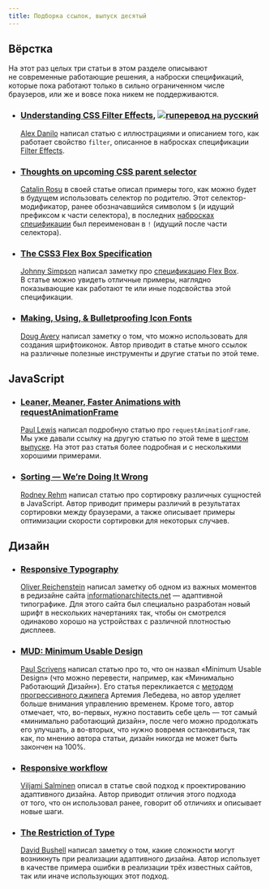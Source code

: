 ```yaml
---
title: Подборка ссылок, выпуск десятый
---
```


## Вёрстка

На этот раз целых три статьи в этом разделе описывают не современные работающие решения, а наброски спецификаций, которые пока работают только в сильно ограниченном числе браузеров, или же и вовсе пока никем не поддерживаются.

- ### [Understanding CSS Filter Effects](http://www.html5rocks.com/en/tutorials/filters/understanding-css/), [![ru][]перевод на русский](http://habrahabr.ru/post/144852/)

    [Alex Danilo](https://twitter.com/alexanderdanilo) написал статью с иллюстрациями и описанием того, как работает свойство `filter`, описанное в набросках спецификации [Filter Effects](https://dvcs.w3.org/hg/FXTF/raw-file/tip/filters/index.html).

- ### [Thoughts on upcoming CSS parent selector](http://www.red-team-design.com/css-parent-selector)

    [Catalin Rosu](https://twitter.com/catalinred)	в своей статье описал примеры того, как можно будет в будущем использовать селектор по родителю. Этот селектор-модификатор, ранее обозначавшийся символом `$` (и идущий префиксом к части селектора), в последних [набросках спецификации](http://dev.w3.org/csswg/selectors4/#subject) был переименован в `!` (идущий после части селектора).

- ### [The CSS3 Flex Box Specification](http://www.inserthtml.com/2012/05/css3-flex-box-specification-change-layout-design/)

    [Johnny Simpson](https://twitter.com/isJohnny)	написал заметку про [спецификацию Flex Box](http://www.w3.org/TR/css3-flexbox/). В статье можно увидеть отличные примеры, наглядно показывающие как работают те или иные подсвойства этой спецификации.

- ### [Making, Using, & Bulletproofing Icon Fonts](http://viget.com/inspire/icon-fonts)

    [Doug Avery](https://twitter.com/averydistracted) написал заметку о том, что можно использовать для создания шрифтоиконок. Автор приводит в статье много ссылок на различные полезные инструменты и другие статьи по этой теме.

## JavaScript

- ### [Leaner, Meaner, Faster Animations with requestAnimationFrame](http://www.html5rocks.com/en/tutorials/speed/animations/)

    [Paul Lewis](https://twitter.com/aerotwist) написал подробную статью про `requestAnimationFrame`. Мы уже давали ссылку на другую статью по этой теме в [шестом выпуске](../link-post-6/). На этот раз статья более подробная и с несколькими хорошими примерами. 

- ### [Sorting — We’re Doing It Wrong](http://blog.rodneyrehm.de/archives/14-Sorting-Were-Doing-It-Wrong.html)

    [Rodney Rehm](https://twitter.com/rodneyrehm) написал статью про сортировку различных сущностей в JavaScript. Автор приводит примеры различий в результатах сортировки между браузерами, а также описывает примеры оптимизации скорости сортировки для некоторых случаев.

## Дизайн

- ### [Responsive Typography](http://informationarchitects.net/blog/responsive-typography/)

    [Oliver Reichenstein](https://twitter.com/iA) написал заметку об одном из важных моментов в редизайне сайта [informationarchitects.net](http://informationarchitects.net/) — адаптивной типографике. Для этого сайта был специально разработан новый шрифт в нескольких начертаниях так, чтобы он смотрелся одинаково хорошо на устройствах с различной плотностью дисплеев.

- ### [MUD: Minimum Usable Design](http://www.smashingmagazine.com/2012/05/29/mud-minimum-usable-design/)

    [Paul Scrivens](https://twitter.com/scrivs) написал статью про то, что он назвал «Minimum Usable Design» (что можно перевести, например, как «Минимально Работающий Дизайн»). Его статья перекликается с [методом прогрессивного джипега](http://www.artlebedev.ru/kovodstvo/sections/167/) Артемия Лебедева, но автор уделяет больше внимания управлению временем. Кроме того, автор отмечает, что, во-первых, нужно поставить себе цель — тот самый «минимально работающий дизайн», после чего можно продолжать его улучшать, а во-вторых, что нужно вовремя остановиться, так как, по мнению автора статьи, дизайн никогда не может быть закончен на 100%.

- ### [Responsive workflow](http://viljamis.com/blog/2012/responsive-workflow/)

    [Viljami Salminen](https://twitter.com/viljamis) описал в статье свой подход к проектированию адаптивного дизайна. Автор приводит отличия этого подхода от того, что он использовал ранее, говорит об отличиях и описывает новые шаги.

- ### [The Restriction of Type](http://dbushell.com/2012/05/26/the-restriction-of-type/)

    [David Bushell](https://twitter.com/dbushell) написал заметку о том, какие сложности могут возникнуть при реализации адаптивного дизайна. Автор использует в качестве примера ошибки в реализации трёх известных сайтов, так или иначе использующих этот подход.

[ru]: //yandex.st/lego/_/eR1Fu5ebSTVh2d-3fhpfIIjjp4g.png
